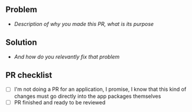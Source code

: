 ## Problem

- *Description of why you made this PR, what is its purpose*

## Solution

- *And how do you relevantly fix that problem*

## PR checklist

- [ ] I'm not doing a PR for an application, I promise, I know that this kind of changes must go directly into the app packages themselves
- [ ] PR finished and ready to be reviewed
